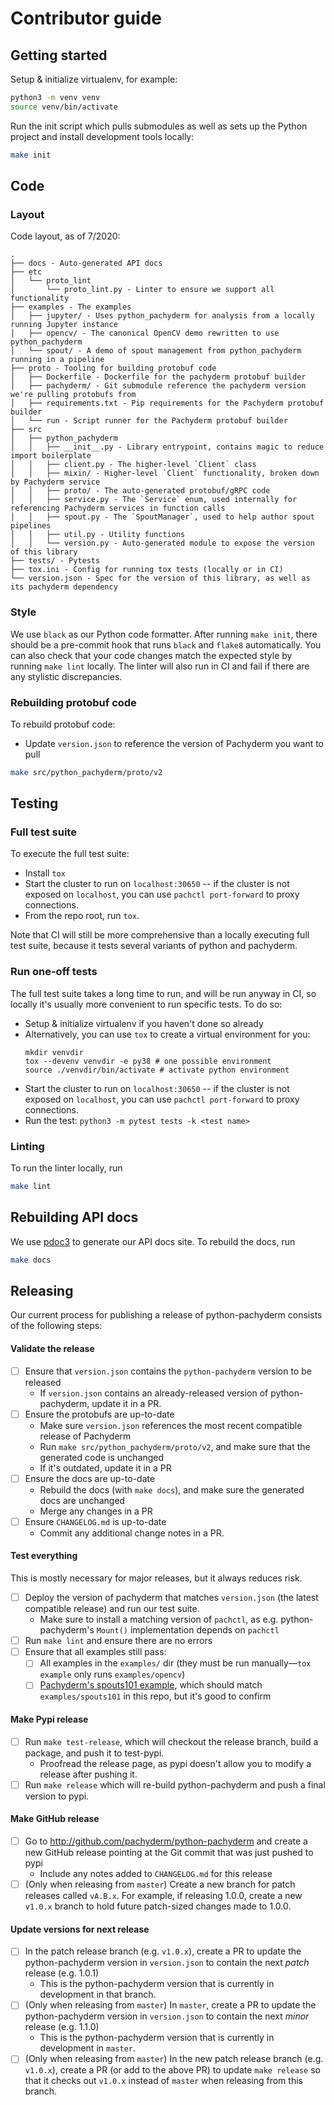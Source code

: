 # Contributor guide

## Getting started

Setup & initialize virtualenv, for example:

```bash
python3 -m venv venv
source venv/bin/activate
```

Run the init script which pulls submodules as well as sets up the Python project and install development tools locally:

```bash
make init
```

## Code

### Layout

Code layout, as of 7/2020:

```
.
├── docs - Auto-generated API docs
├── etc
│   └── proto_lint
│       └── proto_lint.py - Linter to ensure we support all functionality
├── examples - The examples
│   ├── jupyter/ - Uses python_pachyderm for analysis from a locally running Jupyter instance
│   ├── opencv/ - The canonical OpenCV demo rewritten to use python_pachyderm
│   └── spout/ - A demo of spout management from python_pachyderm running in a pipeline
├── proto - Tooling for building protobuf code
│   ├── Dockerfile - Dockerfile for the pachyderm protobuf builder
│   ├── pachyderm/ - Git submodule reference the pachyderm version we're pulling protobufs from
│   ├── requirements.txt - Pip requirements for the Pachyderm protobuf builder
│   └── run - Script runner for the Pachyderm protobuf builder
├── src
│   ├── python_pachyderm
│   │   ├── __init__.py - Library entrypoint, contains magic to reduce import boilerplate
│   │   ├── client.py - The higher-level `Client` class
│   │   ├── mixin/ - Higher-level `Client` functionality, broken down by Pachyderm service
│   │   ├── proto/ - The auto-generated protobuf/gRPC code
│   │   ├── service.py - The `Service` enum, used internally for referencing Pachyderm services in function calls
│   │   ├── spout.py - The `SpoutManager`, used to help author spout pipelines
│   │   ├── util.py - Utility functions
│   │   └── version.py - Auto-generated module to expose the version of this library
├── tests/ - Pytests
├── tox.ini - Config for running tox tests (locally or in CI)
└── version.json - Spec for the version of this library, as well as its pachyderm dependency
```

### Style

We use `black` as our Python code formatter. After running `make init`,
there should be a pre-commit hook that runs `black` and `flake8` automatically.
You can also check that your code changes match the expected style by running `make lint` locally.
The linter will also run in CI and fail if there are any stylistic discrepancies.

### Rebuilding protobuf code

To rebuild protobuf code:

* Update `version.json` to reference the version of Pachyderm you want to pull

```bash
make src/python_pachyderm/proto/v2
```

## Testing

### Full test suite

To execute the full test suite:

* Install `tox`
* Start the cluster to run on `localhost:30650` -- if the cluster is not
exposed on `localhost`, you can use `pachctl port-forward` to proxy
connections.
* From the repo root, run `tox`.

Note that CI will still be more comprehensive than a locally executing full
test suite, because it tests several variants of python and pachyderm.

### Run one-off tests

The full test suite takes a long time to run, and will be run anyway in CI, so
locally it's usually more convenient to run specific tests. To do so:

* Setup & initialize virtualenv if you haven't done so already
* Alternatively, you can use `tox` to create a virtual environment for you:
  ```
  mkdir venvdir
  tox --devenv venvdir -e py38 # one possible environment
  source ./venvdir/bin/activate # activate python environment
  ```
* Start the cluster to run on `localhost:30650` -- if the cluster is not
exposed on `localhost`, you can use `pachctl port-forward` to proxy
connections.
* Run the test: `python3 -m pytest tests -k <test name>`

### Linting

To run the linter locally, run

```bash
make lint
```

## Rebuilding API docs

We use [pdoc3](https://github.com/pdoc3/pdoc) to generate our API docs site.
To rebuild the docs, run

```bash
make docs
```

## Releasing

Our current process for publishing a release of python-pachyderm consists of the following steps:

#### Validate the release
- [ ] Ensure that `version.json` contains the `python-pachyderm` version to be released
  - If `version.json` contains an already-released version of python-pachyderm, update it in a PR.
- [ ] Ensure the protobufs are up-to-date
  - Make sure `version.json` references the most recent compatible release of Pachyderm
  - Run `make src/python_pachyderm/proto/v2`, and make sure that the generated code is unchanged
  - If it's outdated, update it in a PR
- [ ] Ensure the docs are up-to-date
  - Rebuild the docs (with `make docs`), and make sure the generated docs are unchanged
  - Merge any changes in a PR
- [ ] Ensure `CHANGELOG.md` is up-to-date
  - Commit any additional change notes in a PR.

#### Test everything
This is mostly necessary for major releases, but it always reduces risk.
  - [ ] Deploy the version of pachyderm that matches `version.json` (the latest compatible release) and run our test suite.
    - Make sure to install a matching version of `pachctl`, as e.g. python-pachyderm's `Mount()` implementation depends on `pachctl`
  - [ ] Run `make lint` and ensure there are no errors
  - [ ] Ensure that all examples still pass:
    - [ ] All examples in the `examples/` dir (they must be run manually—`tox example` only runs `examples/opencv`)
    - [ ] [Pachyderm's spouts101 example](github.com/pachyderm/pachyderm/tree/master/examples/spouts101), which should match `examples/spouts101` in this repo, but it's good to confirm

#### Make Pypi release
  - [ ] Run `make test-release`, which will checkout the release branch, build a package, and push it to test-pypi.
    - Proofread the release page, as pypi doesn't allow you to modify a release after pushing it.
  - [ ] Run `make release` which will re-build python-pachyderm and push a final version to pypi.

#### Make GitHub release
  - [ ] Go to http://github.com/pachyderm/python-pachyderm and create a new GitHub release pointing at the Git commit that was just pushed to pypi
    - Include any notes added to `CHANGELOG.md` for this release
  - [ ] &#40;Only when releasing from `master`&#41; Create a new branch for patch releases called `vA.B.x`. For example, if releasing 1.0.0, create a new `v1.0.x` branch to hold future patch-sized changes made to 1.0.0.

#### Update versions for next release
  - [ ] In the patch release branch (e.g. `v1.0.x`), create a PR to update the python-pachyderm version in `version.json` to contain the next _patch_ release (e.g. 1.0.1)
    - This is the python-pachyderm version that is currently in development in that branch.
  - [ ] &#40;Only when releasing from `master`&#41; In `master`, create a PR to update the python-pachyderm version in `version.json` to contain the next _minor_ release (e.g. 1.1.0)
    - This is the python-pachyderm version that is currently in development in `master`.
  - [ ] &#40;Only when releasing from `master`&#41; In the new patch release branch (e.g. `v1.0.x`), create a PR (or add to the above PR) to update `make release` so that it checks out `v1.0.x` instead of `master` when releasing from this branch.
